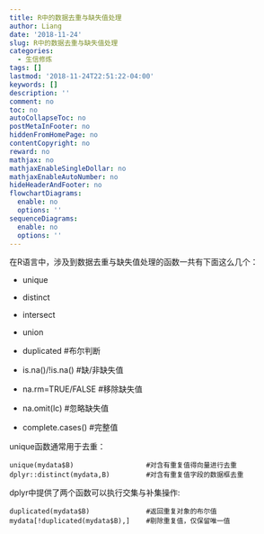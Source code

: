 ```yaml
---
title: R中的数据去重与缺失值处理
author: Liang
date: '2018-11-24'
slug: R中的数据去重与缺失值处理
categories:
  - 生信修炼
tags: []
lastmod: '2018-11-24T22:51:22-04:00'
keywords: []
description: ''
comment: no
toc: no
autoCollapseToc: no
postMetaInFooter: no
hiddenFromHomePage: no
contentCopyright: no
reward: no
mathjax: no
mathjaxEnableSingleDollar: no
mathjaxEnableAutoNumber: no
hideHeaderAndFooter: no
flowchartDiagrams:
  enable: no
  options: ''
sequenceDiagrams:
  enable: no
  options: ''
---
```

在R语言中，涉及到数据去重与缺失值处理的函数一共有下面这么几个：

- unique

- distinct

- intersect

- union

- duplicated         #布尔判断

- is.na()/!is.na()   #缺/非缺失值

- na.rm=TRUE/FALSE   #移除缺失值

- na.omit(lc)        #忽略缺失值

- complete.cases()   #完整值

unique函数通常用于去重：
```
unique(mydata$B)                  #对含有重复值得向量进行去重
dplyr::distinct(mydata,B)         #对含有重复值字段的数据框去重
```
dplyr中提供了两个函数可以执行交集与补集操作:
```
duplicated(mydata$B)              #返回重复对象的布尔值
mydata[!duplicated(mydata$B),]    #剔除重复值，仅保留唯一值
```
